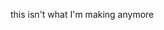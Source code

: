 this isn't what I'm making anymore
<!-- 
# Web Games

WebGames aims to play the role of a structural library that aids in the process of creating games for the web.
The purpose of WebGames is to provide a common set of interfaces that allow contributor's [Gamelettes]()

## Design Notes


### Architecture

### Gamelettes

 -->